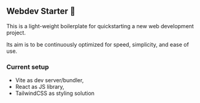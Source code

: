 ## Webdev Starter 🚀

This is a light-weight boilerplate for quickstarting a new web development project.

Its aim is to be continuously optimized for speed, simplicity, and ease of use.

### Current setup

* Vite as dev server/bundler, 
* React as JS library, 
* TailwindCSS as styling solution
